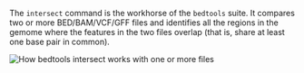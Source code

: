 <script>
import Image from "../../Image.svelte";
</script>

The `intersect` command is the workhorse of the `bedtools` suite. It compares two or more BED/BAM/VCF/GFF files and identifies all the regions in the gemome where the features in the two files overlap (that is, share at least one base pair in common).

<Image alt="How bedtools intersect works with one or more files" src="https://bedtools.readthedocs.io/en/latest/_images/intersect-glyph.png" />
